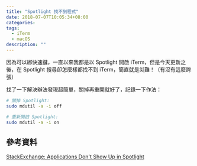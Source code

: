 ```yaml
---
title: "Spotlight 找不到程式"
date: 2018-07-07T10:05:34+08:00
categories:
tags:
  - iTerm
  - macOS
description: ""
---
```


因為可以綁快速鍵，一直以來我都是以 Spotlight 開啟 iTerm，但是今天更新之後，在 Spotlight 搜尋卻怎麼樣都找不到 iTerm，簡直就是災難！（有沒有這麼誇張）

找了一下解決辦法發現超簡單，關掉再重開就好了，記錄一下作法：

```sh
# 關掉 Spotlight:
sudo mdutil -a -i off

# 重新開啟 Spotlight:
sudo mdutil -a -i on
```


## 參考資料

[StackExchange: Applications Don't Show Up in Spotlight](https://apple.stackexchange.com/questions/62715/applications-dont-show-up-in-spotlight)
